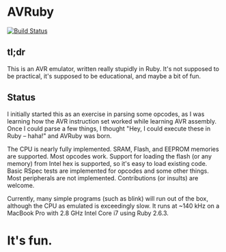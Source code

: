 # AVRuby

[![Build Status](https://travis-ci.org/jeremycole/avruby.svg?branch=master)](https://travis-ci.org/jeremycole/avruby)

## tl;dr

This is an AVR emulator, written really stupidly in Ruby. It's not supposed to be practical, it's supposed to be educational, and maybe a bit of fun.

## Status

I initially started this as an exercise in parsing some opcodes, as I was learning how the AVR instruction set worked while learning AVR assembly. Once I could parse a few things, I thought "Hey, I could execute these in Ruby – haha!" and AVRuby was born.

The CPU is nearly fully implemented. SRAM, Flash, and EEPROM memories are supported. Most opcodes work. Support for loading the flash (or any memory) from Intel hex is supported, so it's easy to load existing code. Basic RSpec tests are implemented for opcodes and some other things. Most peripherals are not implemented. Contributions (or insults) are welcome.

Currently, many simple programs (such as blink) will run out of the box, although the CPU as emulated is exceedingly slow. It runs at ~140 kHz on a MacBook Pro with 2.8 GHz Intel Core i7 using Ruby 2.6.3.

# It's fun.
